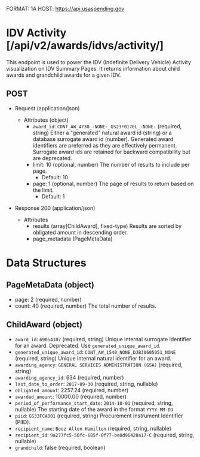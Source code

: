 FORMAT: 1A
HOST: https://api.usaspending.gov

# IDV Activity [/api/v2/awards/idvs/activity/]

This endpoint is used to power the IDV (Indefinite Delivery Vehicle) Activity visualization on IDV Summary Pages. It returns information about child awards and grandchild awards for a given IDV.

## POST

+ Request (application/json)
    + Attributes (object)
        + `award_id`: `CONT_AW_4730_-NONE-_GS23F0170L_-NONE-` (required, string)
            Either a "generated" natural award id (string) or a database surrogate award id (number).  Generated award identifiers are preferred as they are effectively permanent.  Surrogate award ids are retained for backward compatibility but are deprecated.
        + limit: 10 (optional, number)
            The number of results to include per page.
            + Default: 10
        + page: 1 (optional, number)
            The page of results to return based on the limit.
            + Default: 1

+ Response 200 (application/json)
    + Attributes
        + results (array[ChildAward], fixed-type)
            Results are sorted by obligated amount in descending order.
        + page_metadata (PageMetaData)

# Data Structures

## PageMetaData (object)
+ page: 2 (required, number)
+ count: 40 (required, number)
    The total number of results.

## ChildAward (object)
+ `award_id`: `69054107` (required, string)
    Unique internal surrogate identifier for an award.  Deprecated.  Use `generated_unique_award_id`.
+ `generated_unique_award_id`: `CONT_AW_1540_NONE_DJB30605051_NONE` (required, string)
    Unique internal natural identifier for an award.
+ `awarding_agency`: `GENERAL SERVICES ADMINISTRATION (GSA)` (required, string)
+ `awarding_agency_id`: 634 (required, number)
+ `last_date_to_order`: `2017-09-30` (required, string, nullable)
+ `obligated_amount`: 2257.24 (required, number)
+ `awarded_amount`: 10000.00 (required, number)
+ `period_of_performance_start_date`: `2014-10-01` (required, string, nullable)
    The starting date of the award in the format `YYYY-MM-DD`
+ `piid`: `GS33FCA001` (required, string)
    Procurement Instrument Identifier (PIID).
+ `recipient_name`: `Booz Allen Hamilton` (required, string, nullable)
+ `recipient_id`: `9a277fc5-50fc-685f-0f77-be0d96420a17-C` (required, string, nullable)
+ `grandchild`: false (required, boolean)
